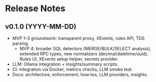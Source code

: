# Release Notes

## v0.1.0 (YYYY-MM-DD)
- MVP 1–3 groundwork: transparent proxy, XEvents, rules API, TDS parsing.
  - MVP 4: broader SQL detectors (MERGE/BULK/SELECT analysis), extended RPC types, new normalizers (decimal/datetime/uuid), Rules UI, XEvents setup helper, secrets provider.
- LLM: Ollama integration + insights/summary scripts.
- CI: integration via Docker, metrics checks, LLM smoke test.
- Docs: architecture, enforcement, how‑tos, LLM providers, insights.

